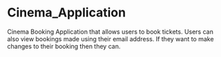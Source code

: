 # Cinema_Application

Cinema Booking Application that allows users to book tickets. Users can also view bookings made using their email address. If they want to make changes to their booking then they can.
